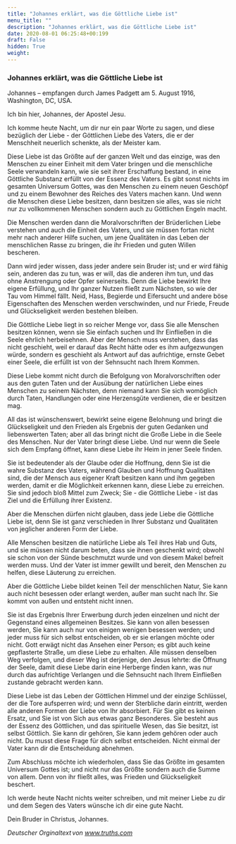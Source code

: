 ```yaml
---
title: "Johannes erklärt, was die Göttliche Liebe ist"
menu_title: ""
description: "Johannes erklärt, was die Göttliche Liebe ist"
date: 2020-08-01 06:25:48+00:199
draft: False
hidden: True
weight:
---
```

### Johannes erklärt, was die Göttliche Liebe ist

Johannes – empfangen durch James Padgett am 5. August 1916, Washington, DC, USA.

Ich bin hier, Johannes, der Apostel Jesu.

Ich komme heute Nacht, um dir nur ein paar Worte zu sagen, und diese bezüglich der Liebe - der Göttlichen Liebe des Vaters, die er der Menschheit neuerlich schenkte, als der Meister kam.

Diese Liebe ist das Größte auf der ganzen Welt und das einzige, was den Menschen zu einer Einheit mit dem Vater bringen und die menschliche Seele verwandeln kann, wie sie seit ihrer Erschaffung bestand, in eine Göttliche Substanz erfüllt von der Essenz des Vaters. Es gibt sonst nichts im gesamten Universum Gottes, was den Menschen zu einem neuen Geschöpf und zu einem Bewohner des Reiches des Vaters machen kann. Und wenn die Menschen diese Liebe besitzen, dann besitzen sie alles, was sie nicht nur zu vollkommenen Menschen sondern auch zu Göttlichen Engeln macht.

Die Menschen werden dann die Moralvorschriften der Brüderlichen Liebe verstehen und auch die Einheit des Vaters, und sie müssen fortan nicht mehr nach anderer Hilfe suchen, um jene Qualitäten in das Leben der menschlichen Rasse zu bringen, die ihr Frieden und guten Willen bescheren.

Dann wird jeder wissen, dass jeder andere sein Bruder ist; und er wird fähig sein, anderen das zu tun, was er will, das die anderen ihm tun, und das ohne Anstrengung oder Opfer seinerseits. Denn die Liebe bewirkt Ihre eigene Erfüllung, und Ihr ganzer Nutzen fließt zum Nächsten, so wie der Tau vom Himmel fällt. Neid, Hass, Begierde und Eifersucht und andere böse Eigenschaften des Menschen werden verschwinden, und nur Friede, Freude und Glückseligkeit werden bestehen bleiben.

Die Göttliche Liebe liegt in so reicher Menge vor, dass Sie alle Menschen besitzen können, wenn sie Sie einfach suchen und Ihr Einfließen in die Seele ehrlich herbeisehnen. Aber der Mensch muss verstehen, dass das nicht geschieht, weil er darauf das Recht hätte oder es ihm aufgezwungen würde, sondern es geschieht als Antwort auf das aufrichtige, ernste Gebet einer Seele, die erfüllt ist von der Sehnsucht nach Ihrem Kommen.

Diese Liebe kommt nicht durch die Befolgung von Moralvorschriften oder aus den guten Taten und der Ausübung der natürlichen Liebe eines Menschen zu seinem Nächsten, denn niemand kann Sie sich womöglich durch Taten, Handlungen oder eine Herzensgüte verdienen, die er besitzen mag.

All das ist wünschenswert, bewirkt seine eigene Belohnung und bringt die Glückseligkeit und den Frieden als Ergebnis der guten Gedanken und liebenswerten Taten; aber all das bringt nicht die Große Liebe in die Seele des Menschen. Nur der Vater bringt diese Liebe. Und nur wenn die Seele sich dem Empfang öffnet, kann diese Liebe ihr Heim in jener Seele finden.

Sie ist bedeutender als der Glaube oder die Hoffnung, denn Sie ist die wahre Substanz des Vaters, während Glauben und Hoffnung Qualitäten sind, die der Mensch aus eigener Kraft besitzen kann und ihm gegeben werden, damit er die Möglichkeit erkennen kann, diese Liebe zu erreichen. Sie sind jedoch bloß Mittel zum Zweck; Sie - die Göttliche Liebe - ist das Ziel und die Erfüllung ihrer Existenz.

Aber die Menschen dürfen nicht glauben, dass jede Liebe die Göttliche Liebe ist, denn Sie ist ganz verschieden in Ihrer Substanz und Qualitäten von jeglicher anderen Form der Liebe.

Alle Menschen besitzen die natürliche Liebe als Teil ihres Hab und Guts, und sie müssen nicht darum beten, dass sie ihnen geschenkt wird; obwohl sie schon von der Sünde beschmutzt wurde und von diesem Makel befreit werden muss. Und der Vater ist immer gewillt und bereit, den Menschen zu helfen, diese Läuterung zu erreichen.

Aber die Göttliche Liebe bildet keinen Teil der menschlichen Natur, Sie kann auch nicht besessen oder erlangt werden, außer man sucht nach Ihr. Sie kommt von außen und entsteht nicht innen.

Sie ist das Ergebnis Ihrer Erwerbung durch jeden einzelnen und nicht der Gegenstand eines allgemeinen Besitzes. Sie kann von allen besessen werden, Sie kann auch nur von einigen wenigen besessen werden; und jeder muss für sich selbst entscheiden, ob er sie erlangen möchte oder nicht. Gott erwägt nicht das Ansehen einer Person; es gibt auch keine gepflasterte Straße, um diese Liebe zu erhalten. Alle müssen denselben Weg verfolgen, und dieser Weg ist derjenige, den Jesus lehrte: die Öffnung der Seele, damit diese Liebe darin eine Herberge finden kann, was nur durch das aufrichtige Verlangen und die Sehnsucht nach Ihrem Einfließen zustande gebracht werden kann.

Diese Liebe ist das Leben der Göttlichen Himmel und der einzige Schlüssel, der die Tore aufsperren wird; und wenn der Sterbliche darin eintritt, werden alle anderen Formen der Liebe von Ihr absorbiert. Für Sie gibt es keinen Ersatz, und Sie ist von Sich aus etwas ganz Besonderes. Sie besteht aus der Essenz des Göttlichen, und das spirituelle Wesen, das Sie besitzt, ist selbst Göttlich. Sie kann dir gehören, Sie kann jedem gehören oder auch nicht. Du musst diese Frage für dich selbst entscheiden. Nicht einmal der Vater kann dir die Entscheidung abnehmen.

Zum Abschluss möchte ich wiederholen, dass Sie das Größte im gesamten Universum Gottes ist; und nicht nur das Größte sondern auch die Summe von allem. Denn von ihr fließt alles, was Frieden und Glückseligkeit beschert.

Ich werde heute Nacht nichts weiter schreiben, und mit meiner Liebe zu dir und dem Segen des Vaters wünsche ich dir eine gute Nacht.

Dein Bruder in Christus, Johannes.

*Deutscher Orginaltext von www.truths.com*
